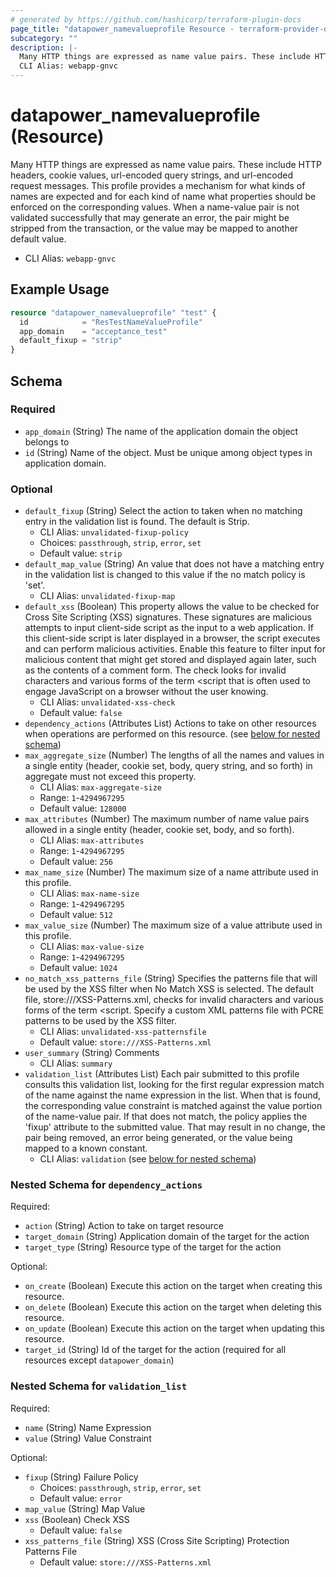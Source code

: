 ```yaml
---
# generated by https://github.com/hashicorp/terraform-plugin-docs
page_title: "datapower_namevalueprofile Resource - terraform-provider-datapower"
subcategory: ""
description: |-
  Many HTTP things are expressed as name value pairs. These include HTTP headers, cookie values, url-encoded query strings, and url-encoded request messages. This profile provides a mechanism for what kinds of names are expected and for each kind of name what properties should be enforced on the corresponding values. When a name-value pair is not validated successfully that may generate an error, the pair might be stripped from the transaction, or the value may be mapped to another default value.
  CLI Alias: webapp-gnvc
---
```


# datapower_namevalueprofile (Resource)

Many HTTP things are expressed as name value pairs. These include HTTP headers, cookie values, url-encoded query strings, and url-encoded request messages. This profile provides a mechanism for what kinds of names are expected and for each kind of name what properties should be enforced on the corresponding values. When a name-value pair is not validated successfully that may generate an error, the pair might be stripped from the transaction, or the value may be mapped to another default value.
  - CLI Alias: `webapp-gnvc`

## Example Usage

```terraform
resource "datapower_namevalueprofile" "test" {
  id            = "ResTestNameValueProfile"
  app_domain    = "acceptance_test"
  default_fixup = "strip"
}
```

<!-- schema generated by tfplugindocs -->
## Schema

### Required

- `app_domain` (String) The name of the application domain the object belongs to
- `id` (String) Name of the object. Must be unique among object types in application domain.

### Optional

- `default_fixup` (String) Select the action to taken when no matching entry in the validation list is found. The default is Strip.
  - CLI Alias: `unvalidated-fixup-policy`
  - Choices: `passthrough`, `strip`, `error`, `set`
  - Default value: `strip`
- `default_map_value` (String) An value that does not have a matching entry in the validation list is changed to this value if the no match policy is 'set'.
  - CLI Alias: `unvalidated-fixup-map`
- `default_xss` (Boolean) This property allows the value to be checked for Cross Site Scripting (XSS) signatures. These signatures are malicious attempts to input client-side script as the input to a web application. If this client-side script is later displayed in a browser, the script executes and can perform malicious activities. Enable this feature to filter input for malicious content that might get stored and displayed again later, such as the contents of a comment form. The check looks for invalid characters and various forms of the term &lt;script that is often used to engage JavaScript on a browser without the user knowing.
  - CLI Alias: `unvalidated-xss-check`
  - Default value: `false`
- `dependency_actions` (Attributes List) Actions to take on other resources when operations are performed on this resource. (see [below for nested schema](#nestedatt--dependency_actions))
- `max_aggregate_size` (Number) The lengths of all the names and values in a single entity (header, cookie set, body, query string, and so forth) in aggregate must not exceed this property.
  - CLI Alias: `max-aggregate-size`
  - Range: `1`-`4294967295`
  - Default value: `128000`
- `max_attributes` (Number) The maximum number of name value pairs allowed in a single entity (header, cookie set, body, and so forth).
  - CLI Alias: `max-attributes`
  - Range: `1`-`4294967295`
  - Default value: `256`
- `max_name_size` (Number) The maximum size of a name attribute used in this profile.
  - CLI Alias: `max-name-size`
  - Range: `1`-`4294967295`
  - Default value: `512`
- `max_value_size` (Number) The maximum size of a value attribute used in this profile.
  - CLI Alias: `max-value-size`
  - Range: `1`-`4294967295`
  - Default value: `1024`
- `no_match_xss_patterns_file` (String) Specifies the patterns file that will be used by the XSS filter when No Match XSS is selected. The default file, store:///XSS-Patterns.xml, checks for invalid characters and various forms of the term &lt;script. Specify a custom XML patterns file with PCRE patterns to be used by the XSS filter.
  - CLI Alias: `unvalidated-xss-patternsfile`
  - Default value: `store:///XSS-Patterns.xml`
- `user_summary` (String) Comments
  - CLI Alias: `summary`
- `validation_list` (Attributes List) Each pair submitted to this profile consults this validation list, looking for the first regular expression match of the name against the name expression in the list. When that is found, the corresponding value constraint is matched against the value portion of the name-value pair. If that does not match, the policy applies the 'fixup' attribute to the submitted value. That may result in no change, the pair being removed, an error being generated, or the value being mapped to a known constant.
  - CLI Alias: `validation` (see [below for nested schema](#nestedatt--validation_list))

<a id="nestedatt--dependency_actions"></a>
### Nested Schema for `dependency_actions`

Required:

- `action` (String) Action to take on target resource
- `target_domain` (String) Application domain of the target for the action
- `target_type` (String) Resource type of the target for the action

Optional:

- `on_create` (Boolean) Execute this action on the target when creating this resource.
- `on_delete` (Boolean) Execute this action on the target when deleting this resource.
- `on_update` (Boolean) Execute this action on the target when updating this resource.
- `target_id` (String) Id of the target for the action (required for all resources except `datapower_domain`)


<a id="nestedatt--validation_list"></a>
### Nested Schema for `validation_list`

Required:

- `name` (String) Name Expression
- `value` (String) Value Constraint

Optional:

- `fixup` (String) Failure Policy
  - Choices: `passthrough`, `strip`, `error`, `set`
  - Default value: `error`
- `map_value` (String) Map Value
- `xss` (Boolean) Check XSS
  - Default value: `false`
- `xss_patterns_file` (String) XSS (Cross Site Scripting) Protection Patterns File
  - Default value: `store:///XSS-Patterns.xml`
